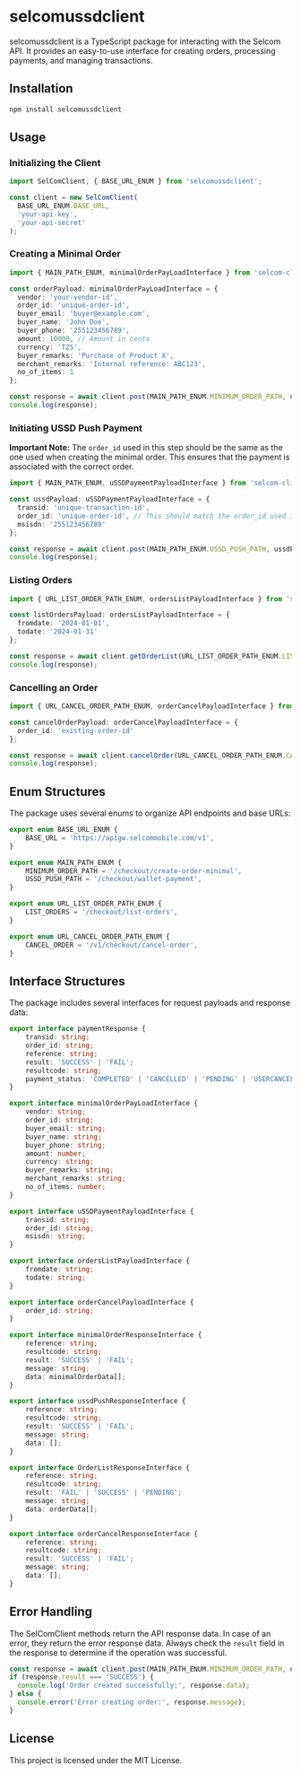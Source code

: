 # selcomussdclient

selcomussdclient is a TypeScript package for interacting with the Selcom API. It provides an easy-to-use interface for creating orders, processing payments, and managing transactions.

## Installation
```bash
npm install selcomussdclient
```

## Usage

### Initializing the Client

```typescript
import SelComClient, { BASE_URL_ENUM } from 'selcomussdclient';

const client = new SelComClient(
  BASE_URL_ENUM.BASE_URL,
  'your-api-key',
  'your-api-secret'
);
```

### Creating a Minimal Order

```typescript
import { MAIN_PATH_ENUM, minimalOrderPayLoadInterface } from 'selcom-client';

const orderPayload: minimalOrderPayLoadInterface = {
  vendor: 'your-vendor-id',
  order_id: 'unique-order-id',
  buyer_email: 'buyer@example.com',
  buyer_name: 'John Doe',
  buyer_phone: '255123456789',
  amount: 10000, // Amount in cents
  currency: 'TZS',
  buyer_remarks: 'Purchase of Product X',
  merchant_remarks: 'Internal reference: ABC123',
  no_of_items: 1
};

const response = await client.post(MAIN_PATH_ENUM.MINIMUM_ORDER_PATH, orderPayload);
console.log(response);
```

### Initiating USSD Push Payment

**Important Note:** The `order_id` used in this step should be the same as the one used when creating the minimal order. This ensures that the payment is associated with the correct order.

```typescript
import { MAIN_PATH_ENUM, uSSDPaymentPayloadInterface } from 'selcom-client';

const ussdPayload: uSSDPaymentPayloadInterface = {
  transid: 'unique-transaction-id',
  order_id: 'unique-order-id', // This should match the order_id used in Creating a Minimal Order
  msisdn: '255123456789'
};

const response = await client.post(MAIN_PATH_ENUM.USSD_PUSH_PATH, ussdPayload);
console.log(response);
```

### Listing Orders

```typescript
import { URL_LIST_ORDER_PATH_ENUM, ordersListPayloadInterface } from 'selcom-client';

const listOrdersPayload: ordersListPayloadInterface = {
  fromdate: '2024-01-01',
  todate: '2024-01-31'
};

const response = await client.getOrderList(URL_LIST_ORDER_PATH_ENUM.LIST_ORDERS, listOrdersPayload);
console.log(response);
```

### Cancelling an Order

```typescript
import { URL_CANCEL_ORDER_PATH_ENUM, orderCancelPayloadInterface } from 'selcom-client';

const cancelOrderPayload: orderCancelPayloadInterface = {
  order_id: 'existing-order-id'
};

const response = await client.cancelOrder(URL_CANCEL_ORDER_PATH_ENUM.CANCEL_ORDER, cancelOrderPayload);
console.log(response);
```

## Enum Structures

The package uses several enums to organize API endpoints and base URLs:

```typescript
export enum BASE_URL_ENUM {
    BASE_URL = 'https://apigw.selcommobile.com/v1',
}

export enum MAIN_PATH_ENUM {
    MINIMUM_ORDER_PATH = '/checkout/create-order-minimal',
    USSD_PUSH_PATH = '/checkout/wallet-payment',
}

export enum URL_LIST_ORDER_PATH_ENUM {
    LIST_ORDERS = '/checkout/list-orders',
}

export enum URL_CANCEL_ORDER_PATH_ENUM {
    CANCEL_ORDER = '/v1/checkout/cancel-order',
}
```

## Interface Structures

The package includes several interfaces for request payloads and response data:

```typescript
export interface paymentResponse {
    transid: string;
    order_id: string;
    reference: string;
    result: 'SUCCESS' | 'FAIL';
    resultcode: string;
    payment_status: 'COMPLETED' | 'CANCELLED' | 'PENDING' | 'USERCANCELED';
}

export interface minimalOrderPayLoadInterface {
    vendor: string;
    order_id: string;
    buyer_email: string;
    buyer_name: string;
    buyer_phone: string;
    amount: number;
    currency: string;
    buyer_remarks: string;
    merchant_remarks: string;
    no_of_items: number;
}

export interface uSSDPaymentPayloadInterface {
    transid: string;
    order_id: string;
    msisdn: string;
}

export interface ordersListPayloadInterface {
    fromdate: string;
    todate: string;
}

export interface orderCancelPayloadInterface {
    order_id: string;
}

export interface minimalOrderResponseInterface {
    reference: string;
    resultcode: string;
    result: 'SUCCESS' | 'FAIL';
    message: string;
    data: minimalOrderData[];
}

export interface ussdPushResponseInterface {
    reference: string;
    resultcode: string;
    result: 'SUCCESS' | 'FAIL';
    message: string;
    data: [];
}

export interface OrderListResponseInterface {
    reference: string;
    resultcode: string;
    result: 'FAIL' | 'SUCCESS' | 'PENDING';
    message: string;
    data: orderData[];
}

export interface orderCancelResponseInterface {
    reference: string;
    resultcode: string;
    result: 'SUCCESS' | 'FAIL';
    message: string;
    data: [];
}
```

## Error Handling

The SelComClient methods return the API response data. In case of an error, they return the error response data. Always check the `result` field in the response to determine if the operation was successful.

```typescript
const response = await client.post(MAIN_PATH_ENUM.MINIMUM_ORDER_PATH, orderPayload);
if (response.result === 'SUCCESS') {
  console.log('Order created successfully:', response.data);
} else {
  console.error('Error creating order:', response.message);
}
```

## License

This project is licensed under the MIT License.